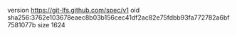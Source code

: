 version https://git-lfs.github.com/spec/v1
oid sha256:3762e103678eaec8b03b156cec41df2ac82e75fdbb93fa772782a6bf7581077b
size 1624
